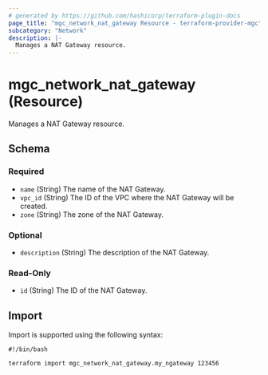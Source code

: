 ```yaml
---
# generated by https://github.com/hashicorp/terraform-plugin-docs
page_title: "mgc_network_nat_gateway Resource - terraform-provider-mgc"
subcategory: "Network"
description: |-
  Manages a NAT Gateway resource.
---
```


# mgc_network_nat_gateway (Resource)

Manages a NAT Gateway resource.



<!-- schema generated by tfplugindocs -->
## Schema

### Required

- `name` (String) The name of the NAT Gateway.
- `vpc_id` (String) The ID of the VPC where the NAT Gateway will be created.
- `zone` (String) The zone of the NAT Gateway.

### Optional

- `description` (String) The description of the NAT Gateway.

### Read-Only

- `id` (String) The ID of the NAT Gateway.

## Import

Import is supported using the following syntax:

```shell
#!/bin/bash

terraform import mgc_network_nat_gateway.my_ngateway 123456
```
